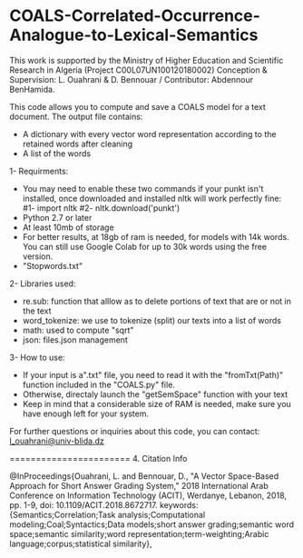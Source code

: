# COALS-Correlated-Occurrence-Analogue-to-Lexical-Semantics
This work is supported by the Ministry of Higher Education and Scientific Research in Algeria (Project C00L07UN100120180002)
Conception & Supervision: L. Ouahrani & D. Bennouar /  Contributor: Abdennour BenHamida.

This code allows you to compute and save a COALS model for a text document. The output file contains:
- A dictionary with every vector word representation according to the retained words after cleaning
- A list of the words

1- Requirments:
- You may need to enable these two commands if your punkt isn't installed, once downloaded and installed nltk will work perfectly fine: #1- import nltk #2- nltk.download('punkt')
- Python 2.7 or later
- At least 10mb of storage
- For better results, at 18gb of ram is needed, for models with 14k words. You can still use Google Colab for up to 30k words using the free version.
- "Stopwords.txt"

2- Libraries used:
- re.sub: function that alllow as to delete portions of text that are or not in the text
- word_tokenize: we use to tokenize (split) our texts into a list of words
- math: used to compute "sqrt"
- json: files.json management

3- How to use:
- If your input is a".txt" file, you need to read it with the "fromTxt(Path)" function included in the "COALS.py" file.
- Otherwise, directaly launch the "getSemSpace" function with your text
- Keep in mind that a considerable size of RAM is needed, make sure you have enough left for your system.

For further questions or inquiries about this code, you can contact: l_ouahrani@univ-blida.dz

======================= 4. Citation Info


@InProceedings{Ouahrani, L. and Bennouar, D., "A Vector Space-Based Approach for Short Answer Grading System," 2018 International Arab Conference on Information Technology (ACIT), Werdanye, Lebanon, 2018, pp. 1-9, doi: 10.1109/ACIT.2018.8672717. keywords: {Semantics;Correlation;Task analysis;Computational modeling;Coal;Syntactics;Data models;short answer grading;semantic word space;semantic similarity;word representation;term-weighting;Arabic language;corpus;statistical similarity},



 
